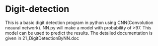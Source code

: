 # Digit-detection
This is a basic digit detection program in python using CNN(Convolution neaural network).
NN.py will make a model with probability of >97.
This model can be used to predict the results.
The detailed documentation is given in 21_DigitDetectionByNN.doc


